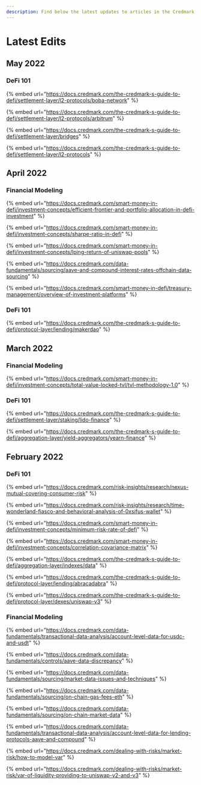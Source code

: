 ```yaml
---
description: Find below the latest updates to articles in the Credmark Wiki.
---
```


# Latest Edits

## May 2022

### DeFi 101

{% embed url="https://docs.credmark.com/the-credmark-s-guide-to-defi/settlement-layer/l2-protocols/boba-network" %}

{% embed url="https://docs.credmark.com/the-credmark-s-guide-to-defi/settlement-layer/l2-protocols/arbitrum" %}

{% embed url="https://docs.credmark.com/the-credmark-s-guide-to-defi/settlement-layer/bridges" %}

{% embed url="https://docs.credmark.com/the-credmark-s-guide-to-defi/settlement-layer/l2-protocols" %}

## April 2022

### Financial Modeling

{% embed url="https://docs.credmark.com/smart-money-in-defi/investment-concepts/efficient-frontier-and-portfolio-allocation-in-defi-investment" %}

{% embed url="https://docs.credmark.com/smart-money-in-defi/investment-concepts/sharpe-ratio-in-defi" %}

{% embed url="https://docs.credmark.com/smart-money-in-defi/investment-concepts/lping-return-of-uniswap-pools" %}

{% embed url="https://docs.credmark.com/data-fundamentals/sourcing/aave-and-compound-interest-rates-offchain-data-sourcing" %}

{% embed url="https://docs.credmark.com/smart-money-in-defi/treasury-management/overview-of-investment-platforms" %}

### DeFi 101

{% embed url="https://docs.credmark.com/the-credmark-s-guide-to-defi/protocol-layer/lending/makerdao" %}

## March 2022

### Financial Modeling

{% embed url="https://docs.credmark.com/smart-money-in-defi/investment-concepts/total-value-locked-tvl/tvl-methodology-1.0" %}

### DeFi 101

{% embed url="https://docs.credmark.com/the-credmark-s-guide-to-defi/settlement-layer/staking/lido-finance" %}

{% embed url="https://docs.credmark.com/the-credmark-s-guide-to-defi/aggregation-layer/yield-aggregators/yearn-finance" %}

## February 2022

### DeFi 101

{% embed url="https://docs.credmark.com/risk-insights/research/nexus-mutual-covering-consumer-risk" %}

{% embed url="https://docs.credmark.com/risk-insights/research/time-wonderland-fiasco-and-behavioral-analysis-of-0xsifus-wallet" %}

{% embed url="https://docs.credmark.com/smart-money-in-defi/investment-concepts/minimum-risk-rate-of-defi" %}

{% embed url="https://docs.credmark.com/smart-money-in-defi/investment-concepts/correlation-covariance-matrix" %}

{% embed url="https://docs.credmark.com/the-credmark-s-guide-to-defi/aggregation-layer/indexes/data" %}

{% embed url="https://docs.credmark.com/the-credmark-s-guide-to-defi/protocol-layer/lending/abracadabra" %}

{% embed url="https://docs.credmark.com/the-credmark-s-guide-to-defi/protocol-layer/dexes/uniswap-v3" %}

### Financial Modeling

{% embed url="https://docs.credmark.com/data-fundamentals/transactional-data-analysis/account-level-data-for-usdc-and-usdt" %}

{% embed url="https://docs.credmark.com/data-fundamentals/controls/aave-data-discrepancy" %}

{% embed url="https://docs.credmark.com/data-fundamentals/sourcing/market-data-issues-and-techniques" %}

{% embed url="https://docs.credmark.com/data-fundamentals/sourcing/on-chain-gas-fees-eth" %}

{% embed url="https://docs.credmark.com/data-fundamentals/sourcing/on-chain-market-data" %}

{% embed url="https://docs.credmark.com/data-fundamentals/transactional-data-analysis/account-level-data-for-lending-protocols-aave-and-compound" %}

{% embed url="https://docs.credmark.com/dealing-with-risks/market-risk/how-to-model-var" %}

{% embed url="https://docs.credmark.com/dealing-with-risks/market-risk/var-of-liquidity-providing-to-uniswap-v2-and-v3" %}
